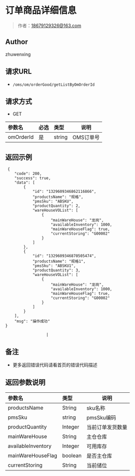 # 订单商品详细信息

> 作者：18679129326@163.com

## Author
zhuwenxing

## 请求URL

- ` /oms/om/orderGood/getListByOmOrderId `

## 请求方式

- GET

|参数名|必选|类型|说明|
|:----    |:---|:----- |-----   |
|omOrderId |是  | string|OMS订单号   |

## 返回示例 

``` 
 {
    "code": 200,
    "success": true,
    "data": [
        {
            "id": "1329609346862116866",
            "productsName": "规格",
            "pmsSku": "ABSKU",
            "productQuantity": 2,
            "wareHouseVOList": [
                {
                    "mainWareHouse": "龙岗",
                    "availableInventory": 1000,
                    "mainWareHouseFlag": true,
                    "currentStoring": "G00002"
                }
            ]
        },
        {
            "id": "1329609346870505474",
            "productsName": "规格1",
            "pmsSku": "ABSKU1",
            "productQuantity": 3,
            "wareHouseVOList": [
                {
                    "mainWareHouse": "龙岗",
                    "availableInventory": 1000,
                    "mainWareHouseFlag": true,
                    "currentStoring": "G00002"
                }
            ]
        }
    ],
    "msg": "操作成功"
}
```
                      |

## 备注 

- 更多返回错误代码请看首页的错误代码描述
## 返回参数说明

|参数名|类型|说明|
|:-----  |:-----|-----                           |
|productsName | String   | sku名称  |
|pmsSku | string   | pmsSku编码  |
|productQuantity | Integer   | 当前订单发货数量  |
|mainWareHouse | String   | 主仓仓库  |
|availableInventory | Integer   | 可用库存  |
|mainWareHouseFlag | boolean   | 是否主仓库  |
|currentStoring | String   | 当前储位  |